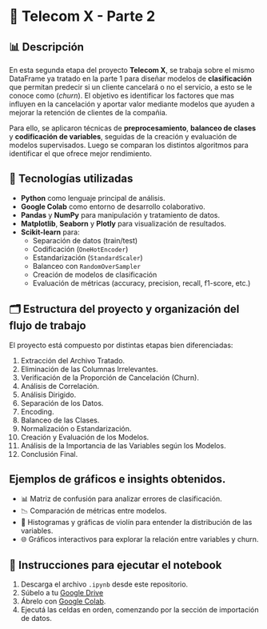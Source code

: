 # 📡 Telecom X - Parte 2

## 📊 Descripción

En esta segunda etapa del proyecto **Telecom X**, se trabaja sobre el mismo DataFrame ya tratado en la parte 1 para diseñar modelos de **clasificación** que permitan predecir si un cliente cancelará o no el servicio, a esto se le conoce como (*churn*). El objetivo es identificar los factores que mas influyen en la cancelación y aportar valor mediante modelos que ayuden a mejorar la retención de clientes de la compañia.

Para ello, se aplicaron técnicas de **preprocesamiento**, **balanceo de clases** y **codificación de variables**, seguidas de la creación y evaluación de modelos supervisados. Luego se comparan los distintos algoritmos para identificar el que ofrece mejor rendimiento.

## 🧰 Tecnologías utilizadas

- **Python** como lenguaje principal de análisis.
- **Google Colab** como entorno de desarrollo colaborativo.
- **Pandas** y **NumPy** para manipulación y tratamiento de datos.
- **Matplotlib**, **Seaborn** y **Plotly** para visualización de resultados.
- **Scikit-learn** para:
  - Separación de datos (train/test)
  - Codificación (`OneHotEncoder`)
  - Estandarización (`StandardScaler`)
  - Balanceo con `RandomOverSampler`
  - Creación de modelos de clasificación
  - Evaluación de métricas (accuracy, precision, recall, f1-score, etc.)

## 🗂️ Estructura del proyecto y organización del flujo de trabajo
El proyecto está compuesto por distintas etapas bien diferenciadas:

1. Extracción del Archivo Tratado.
2. Eliminación de las Columnas Irrelevantes.
3. Verificación de la Proporción de Cancelación (Churn).
4. Análisis de Correlación.
5. Análisis Dirigido.
6. Separación de los Datos.
7. Encoding.
8. Balanceo de las Clases.
9. Normalización o Estandarización.
10. Creación y Evaluación de los Modelos.
11. Análisis de la Importancia de las Variables según los Modelos.
12. Conclusión Final.

## Ejemplos de gráficos e insights obtenidos.
- 📊 Matriz de confusión para analizar errores de clasificación.
- 📉 Comparación de métricas entre modelos.
- 🧮 Histogramas y gráficas de violín para entender la distribución de las variables.
- 🌐 Gráficos interactivos para explorar la relación entre variables y churn.

## 🚀 Instrucciones para ejecutar el notebook
1. Descarga el archivo `.ipynb` desde este repositorio.
2. Súbelo a tu [Google Drive](https://drive.google.com/)
3. Ábrelo con [Google Colab](https://colab.research.google.com/).
4. Ejecutá las celdas en orden, comenzando por la sección de importación de datos.
